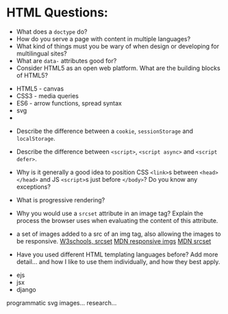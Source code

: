 # HTML Questions:

* What does a `doctype` do?
* How do you serve a page with content in multiple languages?
* What kind of things must you be wary of when design or developing for multilingual sites?
* What are `data-` attributes good for?
* Consider HTML5 as an open web platform. What are the building blocks of HTML5?
- HTML5 - canvas
- CSS3 - media queries
- ES6 - arrow functions, spread syntax
- svg
-

* Describe the difference between a `cookie`, `sessionStorage` and `localStorage`.
* Describe the difference between `<script>`, `<script async>` and `<script defer>`.
* Why is it generally a good idea to position CSS `<link>`s between `<head></head>` and JS `<script>`s just before `</body>`? Do you know any exceptions?
* What is progressive rendering?

* Why you would use a `srcset` attribute in an image tag? Explain the process the browser uses when evaluating the content of this attribute.
- a set of images added to a src of an img tag, also allowing the images to be responsive.
[W3schools, srcset](https://www.w3schools.com/tags/att_source_srcset.asp)
[MDN responsive imgs](https://developer.mozilla.org/en-US/docs/Learn/HTML/Multimedia_and_embedding/Responsive_images)
[MDN srcset](https://developer.mozilla.org/en-US/docs/Web/HTML/Element/img#attr-srcset)

* Have you used different HTML templating languages before?
Add more detail... and how I like to use them individually, and how they best apply.
- ejs
- jsx
- django



programmatic svg images... research...
